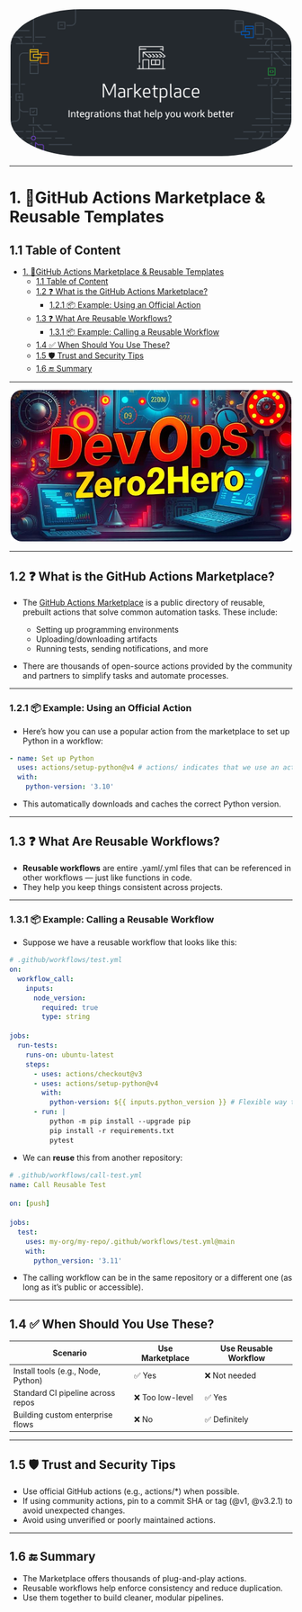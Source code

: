 <!-- omit in toc -->
<div align="center">
  <img src="/Content/github-actions/resources/logos/github-marketplace-logo.png" alt="DevOps-Zero2Hero" width="500" style="border-radius: 25%;padd">
</div>

---

# 1. 🛒GitHub Actions Marketplace & Reusable Templates

## 1.1 Table of Content

- [1. 🛒GitHub Actions Marketplace \& Reusable Templates](#1-github-actions-marketplace--reusable-templates)
  - [1.1 Table of Content](#11-table-of-content)
  - [1.2 ❓ What is the GitHub Actions Marketplace?](#12--what-is-the-github-actions-marketplace)
    - [1.2.1 📦 Example: Using an Official Action](#121--example-using-an-official-action)
  - [1.3 ❓ What Are Reusable Workflows?](#13--what-are-reusable-workflows)
    - [1.3.1 📦 Example: Calling a Reusable Workflow](#131--example-calling-a-reusable-workflow)
  - [1.4 ✅ When Should You Use These?](#14--when-should-you-use-these)
  - [1.5 🛡️ Trust and Security Tips](#15-️-trust-and-security-tips)
  - [1.6 🔚 Summary](#16--summary)

---

<div align="center">
  <img src="/resources/images/cover-rounded.png" alt="DevOps-Zero2Hero" width="500">
</div>

---

## 1.2 ❓ What is the GitHub Actions Marketplace?
- The [GitHub Actions Marketplace](https://github.com/marketplace?type=actions) is a public directory of reusable, prebuilt actions that solve common automation tasks. These include:

  - Setting up programming environments
  - Uploading/downloading artifacts
  - Running tests, sending notifications, and more

- There are thousands of open-source actions provided by the community and partners to simplify tasks and automate processes.

---

### 1.2.1 📦 Example: Using an Official Action

- Here’s how you can use a popular action from the marketplace to set up Python in a workflow:

```yaml
- name: Set up Python
  uses: actions/setup-python@v4 # actions/ indicates that we use an action from the marketplace 
  with:
    python-version: '3.10'
```

- This automatically downloads and caches the correct Python version.

---

## 1.3 ❓ What Are Reusable Workflows?

- **Reusable workflows** are entire .yaml/.yml files that can be referenced in other workflows — just like functions in code.
- They help you keep things consistent across projects.

---

### 1.3.1 📦 Example: Calling a Reusable Workflow

- Suppose we have a reusable workflow that looks like this:

```yaml
# .github/workflows/test.yml
on:
  workflow_call:
    inputs:
      node_version:
        required: true
        type: string

jobs:
  run-tests:
    runs-on: ubuntu-latest
    steps:
      - uses: actions/checkout@v3
      - uses: actions/setup-python@v4
        with:
          python-version: ${{ inputs.python_version }} # Flexible way to work with variables that makes the code reusable
      - run: |
          python -m pip install --upgrade pip
          pip install -r requirements.txt
          pytest
```

- We can **reuse** this from another repository:

```yaml
# .github/workflows/call-test.yml
name: Call Reusable Test

on: [push]

jobs:
  test:
    uses: my-org/my-repo/.github/workflows/test.yml@main
    with:
      python_version: '3.11'
```
- The calling workflow can be in the same repository or a different one (as long as it’s public or accessible).

---

## 1.4 ✅ When Should You Use These?

| Scenario                             | Use Marketplace | Use Reusable Workflow |
|--------------------------------------|------------------|------------------------|
| Install tools (e.g., Node, Python)   | ✅ Yes           | ❌ Not needed          |
| Standard CI pipeline across repos    | ❌ Too low-level | ✅ Yes                 |
| Building custom enterprise flows     | ❌       No        | ✅ Definitely          |

---

## 1.5 🛡️ Trust and Security Tips
- Use official GitHub actions (e.g., actions/*) when possible.
- If using community actions, pin to a commit SHA or tag (@v1, @v3.2.1) to avoid unexpected changes.
- Avoid using unverified or poorly maintained actions.

---

## 1.6 🔚 Summary
- The Marketplace offers thousands of plug-and-play actions.
- Reusable workflows help enforce consistency and reduce duplication.
- Use them together to build cleaner, modular pipelines.